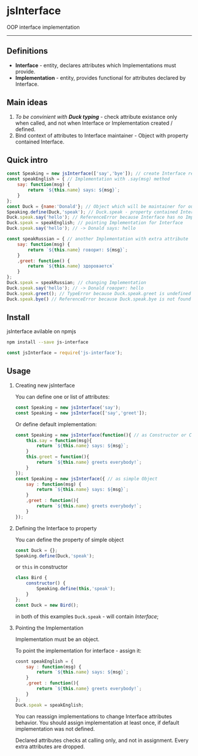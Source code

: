 # jsInterface
OOP interface implementation

---
## Definitions
+ **Interface**  - entity, declares attributes which Implementations must provide.
+ **Implementation** - entity, provides functional for attributes declared by Interface.

## Main ideas
1. *To be convinient with **Duck typing*** - check attribute existance only when called, and not when Interface or Implementation created / defined.
1. Bind context of attributes to Interface maintainer - Object with property contained Interface.

## Quick intro
```js
const Speaking = new jsInterface(['say','bye']); // create Interface requires .say and .greet attributes from implementations
const speakEnglish = { // Implementation with .say(msg) method
    say: function(msg) {
        return `${this.name} says: ${msg}`;
    }
};
const Duck = {name:'Donald'}; // Object which will be maintainer for our Interface
Speaking.define(Duck,'speak'); // Duck.speak - property contained Interface
Duck.speak.say('hello'); // ReferenceError because Interface has no Implementation yet
Duck.speak = speakEnglish; // pointing Implementation for Interface
Duck.speak.say('hello'); // -> Donald says: hello

const speakRussian = { // another Implementation with extra attribute
    say: function(msg) {
        return `${this.name} говорит: ${msg}`;
    }
    ,greet: function() {
        return `${this.name} здоровается`
    }
};
Duck.speak = speakRussian; // changing Implementation
Duck.speak.say('hello'); // -> Donald говорит: hello
Duck.speak.greet(); // TypeError because Duck.speak.greet is undefined (not declared in Speaking)
Duck.speak.bye() // ReferenceError because Duck.speak.bye is not found in speakRussian
```

## Install
jsInterface avilable on npmjs
```bash
npm install --save js-interface
```
```js
const jsInterface = require('js-interface');
```
## Usage
1. Creating new jsInterface 

    You can define one or list of attributes:
    ```js
    const Speaking = new jsInterface('say');
    const Speaking = new jsInterface(['say','greet']);
    ```

    Or define default implementation:
    ```js
    const Speaking = new jsInterface(function(){ // as Constructor or Class
        this.say = function(msg){
            return `${this.name} says: ${msg}`;
        }
        this.greet = function(){
            return `${this.name} greets everybody!`;
        }
    });
    const Speaking = new jsInterface({ // as simple Object
        say : function(msg) {
            return `${this.name} says: ${msg}`;
        }
        ,greet : function(){
            return `${this.name} greets everybody!`;
        }
    });
    ```
2. Defining the Interface to property

    You can define the property of simple object
    ```js
    const Duck = {};
    Speaking.define(Duck,'speak');
    ```
    or `this` in constructor
    ```js
    class Bird {
        constructor() {
            Speaking.define(this,'speak');
        }
    };
    const Duck = new Bird();
    ```
    in both of this examples `Duck.speak` - will contain *Interface*;
3. Pointing the Implementation
    
    Implementation must be an object.

    To point the implementation for interface - assign it:
    ```js
    cosnt speakEnglish = {
        say : function(msg) {
            return `${this.name} says: ${msg}`;
        }
        ,greet : function(){
            return `${this.name} greets everybody!`;
        }
    };
    Duck.speak = speakEnglish;
    ```
    You can reassign implementations to change Interface attributes behavior. You should assign implementation at least once, if default implementation was not defined.
    
    Declared attributes checks at calling only, and not in assignment. Every extra attributes are dropped.